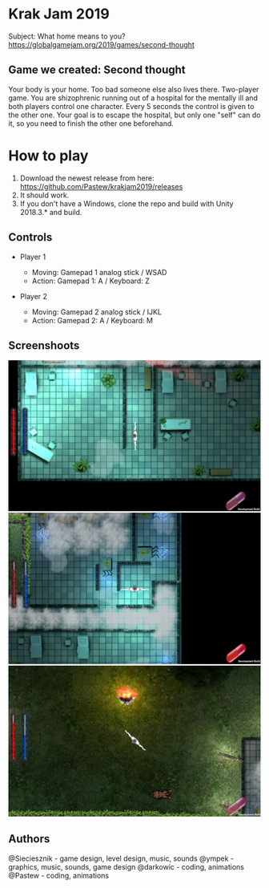 # Krak Jam 2019
Subject: What home means to you?
https://globalgamejam.org/2019/games/second-thought

## Game we created: Second thought 
Your body is your home. Too bad someone else also lives there. Two-player game. You are shizophrenic running out of a hospital for the mentally ill and both players control one character. Every 5 seconds the control is given to the other one. Your goal is to escape the hospital, but only one "self" can do it, so you need to finish the other one beforehand.

# How to play
1. Download the newest release from here: https://github.com/Pastew/krakjam2019/releases
2. It should work.
3. If you don't have a Windows, clone the repo and build with Unity 2018.3.* and build.

## Controls
* Player 1
    * Moving: Gamepad 1 analog stick / WSAD
    * Action: Gamepad 1: A / Keyboard: Z

* Player 2
    * Moving: Gamepad 2 analog stick / IJKL
    * Action: Gamepad 2: A / Keyboard: M

  
## Screenshoots
![Alt text](screenshoots/s1.PNG?raw=true "screenshoots/s1.PNG")  
![Alt text](screenshoots/s2.PNG?raw=true "screenshoots/s2.PNG")  
![Alt text](screenshoots/s3.PNG?raw=true "screenshoots/s3.PNG")  
 
## Authors
@Sieciesznik - game design, level design, music, sounds
@ympek - graphics, music, sounds, game design
@darkowic - coding, animations
@Pastew - coding, animations
